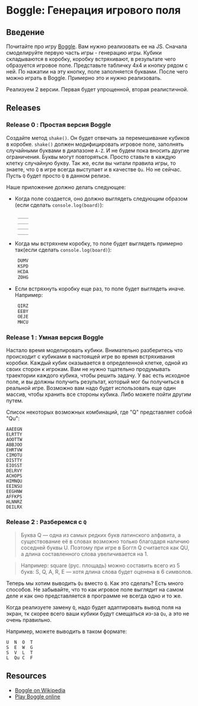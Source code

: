 # Boggle: Генерация игрового поля

## Введение


Почитайте про игру [Boggle](http://en.wikipedia.org/wiki/Boggle). Вам нужно реализовать ее на JS. 
Сначала смоделируйте первую часть игры - генерацию игры. Кубики складываются в коробку, коробку встряхивают, в результате чего образуется игровое поле. Представьте табличку 4x4 и кнопку рядом с ней. По нажатии на эту кнопку, поле заполняется буквами. После чего можно играть в Boggle. Примерно это и нужно реализовать.

Реализуем 2 версии. Первая будет упрощенной, вторая реалистичной.

## Releases

### Release 0 : Простая версия Boggle

Создайте метод `shake()`. Он будет отвечать за перемешивание кубиков в коробке. `shake()` должен модифицировать игровое поле, заполнять случайными буквами в диапазоне `A-Z`.
И не будем пока вносить другие ограничения. Буквы могут повторяться. Просто ставьте в каждую клетку случайную букву. Так же, если вы читали правила игры, то знаете, что `Q` в игре всегда выступает и в качестве `Qu`. Но не сейчас. Пусть `Q` будет просто `Q` в данном релизе.

Наше приложение должно делать следующее:

* Когда поле создается, оно должно выглядеть следующим образом (если сделать `console.log(board)`):

  ```JavaScript
   ____
   ____
   ____
   ____
  ```

* Когда мы встряхнем коробку, то поле будет выглядеть примерно так(если сделать `console.log(board)`): 

  ```JavaScript
   DUMV
   KSPD
   HCDA
   ZOHG
  ```

* Если встряхнуть коробку еще раз, то поле будет выглядеть иначе. Например:

  ```JavaScript
   QIRZ
   EEBY
   OEJE
   MHCU
  ```

### Release 1 : Умная версия Boggle

Настало время моделировать кубики. Внимательно разберитесь что происходит с кубиками в настоящей игре во время встряхивания коробки. Каждый кубик оказывается в определенной клетке, одной из своих сторон к игрокам. Вам не нужно тщательно продумывать траектории каждого кубика, чтобы решить задачу. У вас есть исходное поле, и вы должны получить результат, который мог бы получиться в реальной игре. Возможно вам надо будет использовать еще один массив, чтобы хранить все стороны кубика. Либо можете пойти другим путем.


Список некоторых возможных комбинаций, где "Q" представляет собой "Qu":

```text
AAEEGN
ELRTTY
AOOTTW
ABBJOO
EHRTVW
CIMOTU
DISTTY
EIOSST
DELRVY
ACHOPS
HIMNQU
EEINSU
EEGHNW
AFFKPS
HLNNRZ
DEILRX
```

### Release 2 : Разберемся с `Q`

> Буква Q — одна из самых редких букв латинского алфавита, а существование её в словах возможно только благодаря наличию соседней буквы U. Поэтому при игре в Боггл Q считается как QU, а длина составленного слова увеличивается на 1.

> Например: square (рус. площадь) можно составить всего из 5 букв: S, Q, A, R, E — хотя длина слова будет оценена в 6 символов.

Теперь мы хотим выводить `Qu` вместо `Q`. Как это сделать? Есть много способов. Не забывайте, что то как игровое поле выглядит на самом деле и как оно представляется в программе не всегда одно и то же.

Когда реализуете замену `Q`, надо будет адаптировать вывод поля на экран, тк скорее всего ваши кубики будут смещаться из-за `Qu`, а это не очень правильно.

Например, можете выводить в таком формате:

```text
U  N  O  T
S  E  W  G
S  V  L  T
L  Qu C  F
```


## Resources

* [Boggle on Wikipedia](http://en.wikipedia.org/wiki/Boggle)
* [Play Boggle online](http://www.wordplays.com/boggle)
